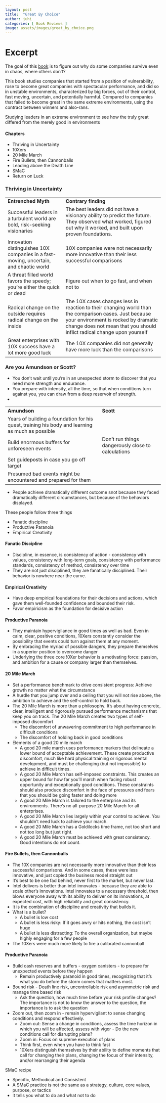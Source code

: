 ```yaml
---
layout: post
title:  "Great By Choice"
author: juhi
categories: [ Book Reviews ]
image: assets/images/great_by_choice.png
---
```


# Excerpt

The goal of this [book](https://www.goodreads.com/book/show/12675109-great-by-choice) is to figure out why do some companies survive even in chaos, where others don’t?

This book studies companies that started from a position of vulnerability, rose to become great companies with spectacular performance, and did so in unstable environments, characterized by big forces, out of their control, fast moving, uncertain, and potentially harmful. Compared to companies that failed to become great in the same extreme environments, using the contract between winners and also-rans.

Studying leaders in an extreme environment to see how the truly great differed from the merely good in environments


#### Chapters



*   Thriving in Uncertainty
*   10Xers
*   20 Mile March
*   Fire Bullets, then Cannonballs
*   Leading above the Death Line
*   SMaC
*   Return on Luck


### Thriving in Uncertainty


<table>
  <tr>
   <td><strong>Entrenched Myth</strong>
   </td>
   <td><strong>Contrary finding</strong>
   </td>
  </tr>
  <tr>
   <td>Successful leaders in a turbulent world are bold, risk-seeking visionaries
   </td>
   <td>The best leaders did not have a visionary ability to predict the future. They observed what worked, figured out why it worked, and built upon proven foundations.
   </td>
  </tr>
  <tr>
   <td>Innovation distinguishes 10X companies in a fast-moving, uncertain, and chaotic world
   </td>
   <td>10X companies were not necessarily more innovative than their less successful comparisons
   </td>
  </tr>
  <tr>
   <td>A threat filled world favors the speedy; you’re either the quick or dead
   </td>
   <td>Figure out when to go fast, and when not to
   </td>
  </tr>
  <tr>
   <td>Radical change on the outside requires radical change on the inside
   </td>
   <td>The 10X cases changes less in reaction to their changing world than the comparison cases. Just because your environment is rocked by dramatic change does not mean that you should inflict radical change upon yourself
   </td>
  </tr>
  <tr>
   <td>Great enterprises with 10X success have a lot more good luck
   </td>
   <td>The 10X companies did not generally have more luck than the comparisons
   </td>
  </tr>
</table>



### Are you Amundson or Scott?



*   You don’t wait until you’re in an unexpected storm to discover that you need more strength and endurance.
*   You prepare with intensity, all the time, so that when conditions turn against you, you can draw from a deep reservoir of strength.
*   

<table>
  <tr>
   <td>
<strong>Amundson</strong>
   </td>
   <td><strong>Scott</strong>
   </td>
  </tr>
  <tr>
   <td>Years of building a foundation for his quest, training his body and learning as much as possible
   </td>
   <td>
   </td>
  </tr>
  <tr>
   <td>Build enormous buffers for unforeseen events
   </td>
   <td>Don’t run things dangerously close to calculations
   </td>
  </tr>
  <tr>
   <td>Set guideposts in case you go off target
   </td>
   <td>
   </td>
  </tr>
  <tr>
   <td>Presumed bad events might be encountered and prepared for them
   </td>
   <td>
   </td>
  </tr>
</table>




*   People achieve dramatically different outcome snot because they faced dramatically different circumstances, but because of the behaviors displayed.

These people follow three things



*   Fanatic discipline
*   Productive Paranoia
*   Empirical Creativity


#### Fanatic Discipline



*   Discipline, in essence, is consistency of action - consistency with values, consistency with long-term goals, consistency with performance standards, consistency of method, consistency over time
*   They are not just disciplined, they are fanatically disciplined. Their behavior is nowhere near the curve.


#### Empirical Creativity



*   Have deep empirical foundations for their decisions and actions, which gave them well-founded confidence and bounded their risk.
*   Favor empiricism as the foundation for decisive action


#### Productive Paranoia



*   They maintain hypervigilance in good times as well as bad. Even in calm, clear, positive conditions, 10Xers constantly consider the possibility that events could turn against them at any moment. 
*   By embracing the myriad of possible dangers, they prepare themselves in a superior position to overcome danger
*   Underlying the three core !0Xer behavior is a motivating force: passion, and ambition for a cause or company larger than themselves. 


#### 20 Mile March



*   Set a performance benchmark to drive consistent progress: Achieve growth no matter what the circumstance
*   A hurdle that you jump over and a ceiling that you will not rise above, the ambition to achieve and the self-control to hold back.
*   The 20 Mile March is more than a philosophy. It’s about having concrete, clear, intelligent and rigorously pursued performance mechanisms that keep you on track. The 20 Mile March creates two types of self-imposed discomfort
    *   The discomfort of unwavering commitment to high performance in difficult conditions
    *   The discomfort of holding back in good conditions
*   Elements of a good 20 mile march
    *   A good 20 mile march uses performance markers that delineate a lower bound of acceptable achievement. These create productive discomfort, much like hard physical training or rigorous mental development, and must be challenging (but not impossible) to achieve in difficult times.
    *   A good 20 Mile March has self-imposed constraints. This creates an upper bound for how far you’ll march when facing robust opportunity and exceptionally good conditions. These constraints should also produce discomfort in the face of pressures and fears that you should be going faster and doing more
    *   A good 20 Mile March is tailored to the enterprise and its environments. There’s no all-purpose 20 Mile March for all enterprises. 
    *   A good 20 Mile March lies largely within your control to achieve. You shouldn’t need luck to achieve your march.
    *   A good 20 Mile March has a Goldilocks time frame, not too short and not too long but just right.
    *   A good 20 Mile March must be achieved with great consistency. Good intentions do not count.


#### Fire Bullets, then Cannonballs



*   The 10X companies are not necessarily more innovative than their less successful comparisons. And in some cases, these were less innovative, and just copied the business model straight out
*   It’s best to be one fad behind, never first to the market, but never last.
*   Intel delivers is better than intel innovates - because they are able to scale other’s innovations. Intel innovates to a necessary threshold, then blows everyone away with its ability to deliver on its innovations, at expected cost, with high reliability and great consistency.
*   It is the combination of discipline and creativity that builds it.
*   What is a bullet?
    *   A bullet is low cost
    *   A bullet is less risky: If it goes awry or hits nothing, the cost isn’t huge
    *   A bullet is less distracting: To the overall organization, but maybe highly engaging for a few people
*   The 10Xers were much more likely to fire a calibrated cannonball


#### Productive Paranoia



*   Build cash reserves and buffers - oxygen canisters - to prepare for unexpected events before they happen
    *   Remain productively paranoid in good times, recognizing that it’s what you do before the storm comes that matters most.
*   Bound risk - Death line risk, uncontrollable risk and asymmetric risk and manage time based risk
    *   Ask the question, how much time before your risk profile changes? The importance is not to know the answer to the question, the importance is to ask the question
*   Zoom out, then zoom in - remain hypervigilant to sense changing conditions and respond effectively.
    *   Zoom out: Sense a change in conditions, assess the time horizon in which you will be affected, assess with vigor - Do the new conditions call for disrupting plans? 
    *   Zoom in: Focus on supreme execution of plans
    *   Think first, even when you have to think fast
    *   10Xers distinguish themselves by their ability to define moments that call for changing their plans, changing the focus of their intensity, and/or rearranging their agenda

SMaC recipe



*   Specific, Methodical and Consistent
*   A SMaC practice is not the same as a strategy, culture, core values, purpose, or tactics
*   It tells you what to do and what not to do
